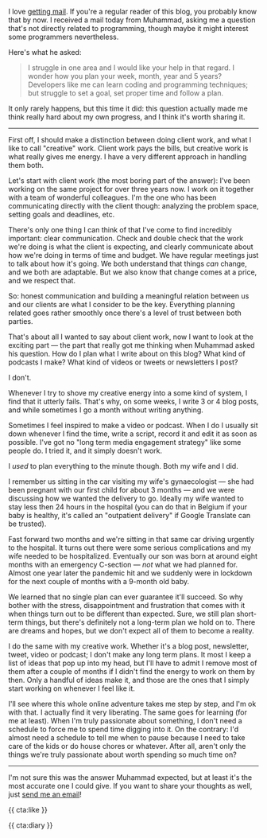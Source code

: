 I love [getting mail](mailto:brendt@stitcher.io). If you're a regular reader of this blog, you probably know that by now. I received a mail today from Muhammad, asking me a question that's not directly related to programming, though maybe it might interest some programmers nevertheless.

Here's what he asked:

> I struggle in one area and I would like your help in that regard. I wonder how you plan your week, month, year and 5 years?
> Developers like me can learn coding and programming techniques; but struggle to set a goal, set proper time and follow a plan.

It only rarely happens, but this time it did: this question actually made me think really hard about my own progress, and I think it's worth sharing it.

---

First off, I should make a distinction between doing client work, and what I like to call "creative" work. Client work pays the bills, but creative work is what really gives me energy. I have a very different approach in handling them both.

Let's start with client work (the most boring part of the answer): I've been working on the same project for over three years now. I work on it together with a team of wonderful colleagues. I'm the one who has been communicating directly with the client though: analyzing the problem space, setting goals and deadlines, etc. 

There's only one thing I can think of that I've come to find incredibly important: clear communication. Check and double check that the work we're doing is what the client is expecting, and clearly communicate about how we're doing in terms of time and budget. We have regular meetings just to talk about how it's going. We both understand that things _can_ change, and we both are adaptable. But we also know that change comes at a price, and we respect that.

So: honest communication and building a meaningful relation between us and our clients are what I consider to be the key. Everything planning related goes rather smoothly once there's a level of trust between both parties.

That's about all I wanted to say about client work, now I want to look at the exciting part — the part that really got me thinking when Muhammad asked his question. How do I plan what I write about on this blog? What kind of podcasts I make? What kind of videos or tweets or newsletters I post?

I don't. 

Whenever I try to shove my creative energy into a some kind of system, I find that it utterly fails. That's why, on some weeks, I write 3 or 4 blog posts, and while sometimes I go a month without writing anything. 

Sometimes I feel inspired to make a video or podcast. When I do I usually sit down whenever I find the time, write a script, record it and edit it as soon as possible. I've got no "long term media engagement strategy" like some people do. I tried it, and it simply doesn't work.

I _used_ to plan everything to the minute though. Both my wife and I did. 

I remember us sitting in the car visiting my wife's gynaecologist — she had been pregnant with our first child for about 3 months — and we were discussing how we wanted the delivery to go. Ideally my wife wanted to stay less then 24 hours in the hospital (you can do that in Belgium if your baby is healthy, it's called an "outpatient delivery" if Google Translate can be trusted).

Fast forward two months and we're sitting in that same car driving urgently to the hospital. It turns out there were some serious complications and my wife needed to be hospitalized. Eventually our son was born at around eight months with an emergency C-section — _not_ what we had planned for. Almost one year later the pandemic hit and we suddenly were in lockdown for the next couple of months with a 9-month old baby.

We learned that no single plan can ever guarantee it'll succeed. So why bother with the stress, disappointment and frustration that comes with it when things turn out to be different than expected. Sure, we still plan short-term things, but there's definitely not a long-term plan we hold on to. There are dreams and hopes, but we don't expect all of them to become a reality.

I do the same with my creative work. Whether it's a blog post, newsletter, tweet, video or podcast; I don't make any long term plans. It most I keep a list of ideas that pop up into my head, but I'll have to admit I remove most of them after a couple of months if I didn't find the energy to work on them by then. Only a handful of ideas make it, and those are the ones that I simply start working on whenever I feel like it.

I'll see where this whole online adventure takes me step by step, and I'm ok with that. I actually find it very liberating. The same goes for learning (for me at least). When I'm truly passionate about something, I don't need a schedule to force me to spend time digging into it. On the contrary: I'd almost need a schedule to tell me when to pause because I need to take care of the kids or do house chores or whatever. After all, aren't only the things we're truly passionate about worth spending so much time on?

---

I'm not sure this was the answer Muhammad expected, but at least it's the most accurate one I could give. If you want to share your thoughts as well, just [send me an email](mailto:brendt@stitcher.io)!

{{ cta:like }}

{{ cta:diary }}
